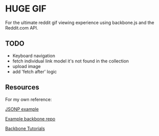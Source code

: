 # HUGE GIF

For the ultimate reddit gif viewing experience using backbone.js and the Reddit.com API.

## TODO
- Keyboard navigation
- fetch individual link model it's not found in the collection
- upload image
- add 'fetch after' logic

## Resources
For my own reference:

[JSONP example](http://stackoverflow.com/questions/8430113/backbone-collection-jsonp-ajax-results-not-generating-model-correctly)

[Example backbone repo](https://github.com/thomasdavis/backbonetutorials/blob/gh-pages/videos/beginner/index.html)

[Backbone Tutorials](http://backbonetutorials.com/)
